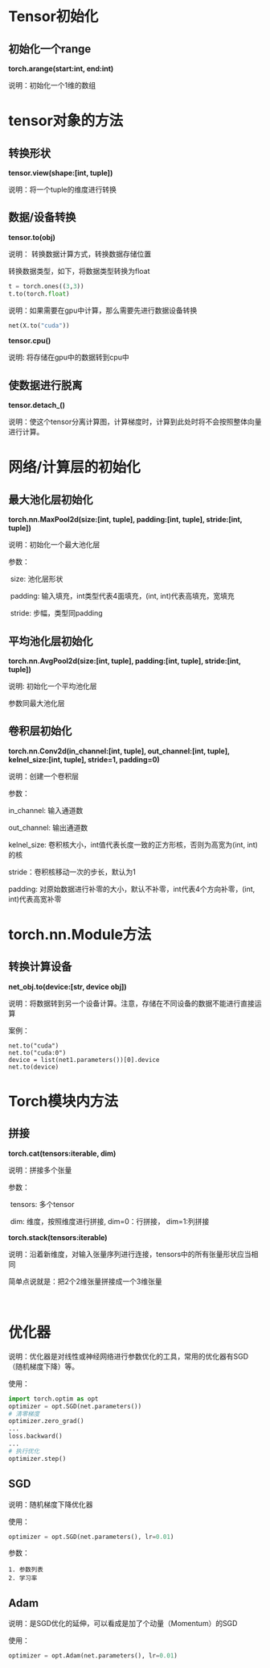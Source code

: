 # Tensor初始化

## 初始化一个range

**torch.arange(start:int, end:int)**

说明：初始化一个1维的数组





# tensor对象的方法

## 转换形状

**tensor.view(shape:[int, tuple])**

说明：将一个tuple的维度进行转换



## 数据/设备转换

**tensor.to(obj)**

说明： 转换数据计算方式，转换数据存储位置

转换数据类型，如下，将数据类型转换为float

```Python
t = torch.ones((3,3))
t.to(torch.float)
```

说明：如果需要在gpu中计算，那么需要先进行数据设备转换

```Python
net(X.to("cuda"))
```



**tensor.cpu()**

说明:  将存储在gpu中的数据转到cpu中



## 使数据进行脱离

**tensor.detach_()**

说明：使这个tensor分离计算图，计算梯度时，计算到此处时将不会按照整体向量进行计算。



# 网络/计算层的初始化

## 最大池化层初始化

**torch.nn.MaxPool2d(size:[int, tuple], padding:[int, tuple], stride:[int, tuple])**

说明：初始化一个最大池化层

参数：

​	size: 池化层形状

​	padding: 输入填充，int类型代表4面填充，(int, int)代表高填充，宽填充

​	stride: 步幅，类型同padding

## 平均池化层初始化

**torch.nn.AvgPool2d(size:[int, tuple], padding:[int, tuple], stride:[int, tuple])**

说明: 初始化一个平均池化层

参数同最大池化层



## 卷积层初始化

**torch.nn.Conv2d(in_channel:[int, tuple], out_channel:[int, tuple], kelnel_size:[int, tuple], stride=1, padding=0)**

说明：创建一个卷积层

参数：

in_channel: 输入通道数

out_channel: 输出通道数

kelnel_size: 卷积核大小，int值代表长度一致的正方形核，否则为高宽为(int, int)的核

stride：卷积核移动一次的步长，默认为1

padding: 对原始数据进行补零的大小，默认不补零，int代表4个方向补零，(int, int)代表高宽补零



# torch.nn.Module方法

## 转换计算设备

**net_obj.to(device:[str, device obj])**

说明：将数据转到另一个设备计算。注意，存储在不同设备的数据不能进行直接运算

案例：

```
net.to("cuda")
net.to("cuda:0")
device = list(net1.parameters())[0].device
net.to(device)
```



# Torch模块内方法

## 拼接

**torch.cat(tensors:iterable, dim)**

说明：拼接多个张量

参数：

​	tensors: 多个tensor

​	dim: 维度，按照维度进行拼接, dim=0：行拼接， dim=1:列拼接



**torch.stack(tensors:iterable)**

说明：沿着新维度，对输入张量序列进行连接，tensors中的所有张量形状应当相同

简单点说就是：把2个2维张量拼接成一个3维张量



​	

# 优化器

说明：优化器是对线性或神经网络进行参数优化的工具，常用的优化器有SGD（随机梯度下降）等。

使用：

```Python
import torch.optim as opt
optimizer = opt.SGD(net.parameters())
# 清零梯度
optimizer.zero_grad()
...
loss.backward()
...
# 执行优化
optimizer.step()
```



## SGD

说明：随机梯度下降优化器

使用：

```Python
optimizer = opt.SGD(net.parameters(), lr=0.01)
```

参数：

	1. 参数列表
	2. 学习率



## Adam

说明：是SGD优化的延伸，可以看成是加了个动量（Momentum）的SGD

使用：

```Python
optimizer = opt.Adam(net.parameters(), lr=0.01)
```

